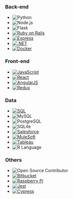 ### Back-end
- ![Python](https://img.shields.io/badge/python-3670A0?style=for-the-badge&logo=python&logoColor=ffdd54)
- ![Node.js](https://img.shields.io/badge/Node.js-43853D?style=for-the-badge&logo=node.js&logoColor=white)
- ![Flask](https://img.shields.io/badge/flask-%23000.svg?style=for-the-badge&logo=flask&logoColor=white)
- [![Ruby on Rails](https://img.shields.io/badge/Ruby_on_Rails-CC0000?style=for-the-badge&logo=ruby-on-rails&logoColor=white)](https://github.com/search?q=ruby-on-rails)
- [![Express](https://img.shields.io/badge/Express.js-404D59?style=for-the-badge)](https://github.com/search?q=express.js)
- [![.NET](https://img.shields.io/badge/.NET-512BD4?style=for-the-badge&logo=.net&logoColor=white)](https://github.com/search?q=.net)
- [![Docker](https://img.shields.io/badge/docker-%230db7ed.svg?style=for-the-badge&logo=docker&logoColor=white)](https://github.com/search?q=docker)

### Front-end

- [![JavaScript](https://img.shields.io/badge/javascript-%23323330.svg?style=for-the-badge&logo=javascript&logoColor=%23F7DF1E)](https://github.com/search?q=javascript)
- [![React](https://img.shields.io/badge/react-%2320232a.svg?style=for-the-badge&logo=react&logoColor=%2361DAFB)](https://github.com/search?q=react)
- [![AngularJS](https://img.shields.io/badge/AngularJS-E23237?style=for-the-badge&logo=angularjs&logoColor=white)](https://github.com/search?q=angularjs)
- [![Redux](https://img.shields.io/badge/Redux-764ABC?style=for-the-badge&logo=redux&logoColor=white)](https://github.com/search?q=redux)

### Data
- [![SQL](https://img.shields.io/badge/SQL-4479A1?style=for-the-badge&logo=amazon-dynamodb&logoColor=white)](https://github.com/search?q=sql)
- ![MySQL](https://img.shields.io/badge/MySQL-00000F?style=for-the-badge&logo=mysql&logoColor=white)
- ![PostgreSQL](https://img.shields.io/badge/PostgreSQL-316192?style=for-the-badge&logo=postgresql&logoColor=white)
- ![SQLite](https://img.shields.io/badge/SQLite-07405E?style=for-the-badge&logo=sqlite&logoColor=white)
- [![Salesforce](https://img.shields.io/badge/Salesforce-00A1E0?style=for-the-badge&logo=salesforce&logoColor=white)](https://github.com/search?q=salesforce)
- [![MuleSoft](https://img.shields.io/badge/MuleSoft-00758F?style=for-the-badge&logo=mulesoft&logoColor=white)](https://github.com/search?q=mulesoft)
- [![Tableau](https://img.shields.io/badge/Tableau-E97627?style=for-the-badge&logo=tableau&logoColor=white)](https://github.com/search?q=tableau)
- ![R Language](https://img.shields.io/badge/-R-276DC3?style=for-the-badge&logo=r&logoColor=white)

### Others

- ![Open Source Contributor](https://img.shields.io/badge/open%20source%20contributor-239120?style=for-the-badge&logo=hand&logoColor=white)
- [![Bitbucket](https://img.shields.io/badge/Bitbucket-0052CC?style=for-the-badge&logo=bitbucket&logoColor=white)](https://github.com/search?q=bitbucket)
- [![Raspberry Pi](https://img.shields.io/badge/Raspberry%20Pi-A22846?style=for-the-badge&logo=raspberry%20pi&logoColor=white)](YOUR-URL)
- [![Jest](https://img.shields.io/badge/Jest-C21325?style=for-the-badge&logo=jest&logoColor=white)](https://github.com/search?q=jest)
- [![Cypress](https://img.shields.io/badge/Cypress-17202C?style=for-the-badge&logo=cypress&logoColor=white)](https://github.com/search?q=cypress)


